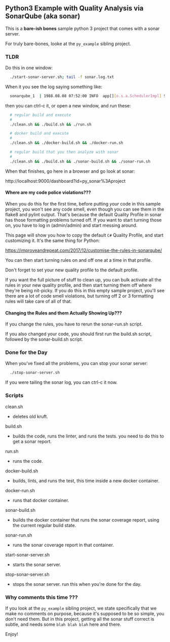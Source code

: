 ## Python3 Example with Quality Analysis via SonarQube (aka sonar)

This is a **bare-ish bones** sample python 3 project that comes with a sonar server.

For truly bare-bones, looke at the `py_example` sibling project.

### TLDR

Do this in one window:
```bash
  ./start-sonar-server.sh; tail -f sonar.log.txt 
```

When it you see the log saying something like:
```bash
  sonarqube_1  | 1988.08.08 07:52:00 INFO  app[][o.s.a.SchedulerImpl] SonarQube is up
```
then you can ctrl-c it, or open a new window, and run these:
```bash
  # regular build and execute
  #
  ./clean.sh && ./build.sh && ./run.sh
```

```bash
  # docker build and execute
  #
  ./clean.sh && ./docker-build.sh && ./docker-run.sh 
```

```bash
  # regular build that you then analyze with sonar
  #
  ./clean.sh && ./build.sh && ./sonar-build.sh && ./sonar-run.sh
```

When that finishes, go here in a browser and go look at sonar:

  http://localhost:9000/dashboard?id=py_sonar%3Aproject


#### Where are my code police violations???

When you do this for the first time, before putting _your_ code in this sample project, you won't see any code smell, even though you can see them in the flake8 and pylint output. That's because the default Quality Profile in sonar has those formatting problems turned off. If you want to start turning those on, you have to log in (admin/admin) and start messing around.

This page will show you how to copy the default `C#` Quality Profile, and start customizing it. It's the same thing for Python:

https://improveandrepeat.com/2017/12/customise-the-rules-in-sonarqube/

You can then start turning rules on and off one at a time in that profile.

Don't forget to set your new quality profile to the default profile.

If you want the full picture of stuff to clean up, you can bulk activate all the rules in your new quality profile, and then start turning them off where they're being nit-picky. If you do this in this empty sample project, you'll see there are a lot of code smell violations, but turning off 2 or 3 formatting rules will take care of all of that.

#### Changing the Rules and them Actually Showing Up???

If you change the rules, you have to rerun the sonar-run.sh script.

If you also changed your code, you should first run the build.sh script, followed by the sonar-build.sh script.

### Done for the Day

When you've fixed all the problems, you can stop your sonar server:
```bash
  ./stop-sonar-server.sh
```

If you were tailing the sonar log, you can ctrl-c it now.

### Scripts

clean.sh
 - deletes old kruft.

build.sh
 - builds the code, runs the linter, and runs the tests.
   you need to do this to get a sonar report.

run.sh
 - runs the code. 

docker-build.sh
 - builds, lints, and runs the test, this time inside a new docker container.

docker-run.sh
 - runs that docker container.

sonar-build.sh
 - builds the docker container that runs the sonar coverage report, using the current regular build state.

sonar-run.sh
 - runs the sonar coverage report in that container.

start-sonar-server.sh
 - starts the sonar server. 

stop-sonar-server.sh
  - stops the sonar server. run this when you're done for the day.

### Why comments this time ???

If you look at the `py_example` sibling project, we state specifically that we make no comments on purpose, because it's supposed to be so simple, you don't need them. But in this project, getting all the sonar stuff correct is subtle, and needs some `blah blah blah` here and there.

Enjoy!
